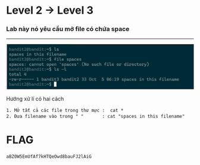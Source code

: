 # Level 2 -> Level 3 


### Lab này nó yêu cầu mở file có chứa space 

***
![Alt text](image.png)

Hướng xử lí có hai cách 
```
1. Mở tất cả các file trong thư mực :  cat *
2. Đưa filename vào trong " "       : cat "spaces in this filename"
```

# FLAG
```
aBZ0W5EmUfAf7kHTQeOwd8bauFJ2lAiG
```